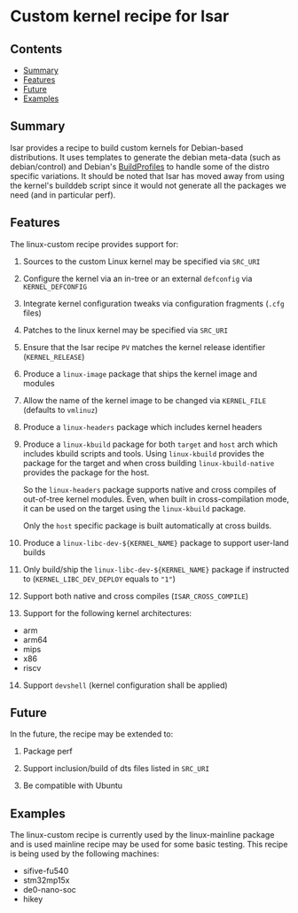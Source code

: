 # Custom kernel recipe for Isar

## Contents

 - [Summary](#summary)
 - [Features](#features)
 - [Future](#future)
 - [Examples](#examples)

## Summary

Isar provides a recipe to build custom kernels for Debian-based distributions.
It uses templates to generate the debian meta-data (such as debian/control) and
Debian's [BuildProfiles](https://wiki.debian.org/BuildProfileSpec) to handle
some of the distro specific variations. It should be noted that Isar has moved
away from using the kernel's builddeb script since it would not generate all
the packages we need (and in particular perf).

## Features

The linux-custom recipe provides support for:

 1. Sources to the custom Linux kernel may be specified via `SRC_URI`

 2. Configure the kernel via an in-tree or an external `defconfig` via
    `KERNEL_DEFCONFIG`

 3. Integrate kernel configuration tweaks via configuration fragments (`.cfg`
    files)

 4. Patches to the linux kernel may be specified via `SRC_URI`

 5. Ensure that the Isar recipe `PV` matches the kernel release identifier
    (`KERNEL_RELEASE`)

 6. Produce a `linux-image` package that ships the kernel image and modules

 7. Allow the name of the kernel image to be changed via `KERNEL_FILE` (defaults
    to `vmlinuz`)

 8. Produce a `linux-headers` package which includes kernel headers

 9. Produce a `linux-kbuild` package for both `target` and `host` arch
    which includes kbuild scripts and tools.
    Using `linux-kbuild` provides the package for the target and when
    cross building `linux-kbuild-native` provides the package for the host.

    So the `linux-headers` package supports native and cross compiles of
    out-of-tree kernel modules. Even, when built in cross-compilation mode,
    it can be used on the target using the `linux-kbuild` package.

    Only the `host` specific package is built automatically at cross builds.

 10. Produce a `linux-libc-dev-${KERNEL_NAME}` package to support user-land builds

 11. Only build/ship the `linux-libc-dev-${KERNEL_NAME}` package if instructed to
     (`KERNEL_LIBC_DEV_DEPLOY` equals to `"1"`)

 12. Support both native and cross compiles (`ISAR_CROSS_COMPILE`)

 13. Support for the following kernel architectures:

   * arm
   * arm64
   * mips
   * x86
   * riscv

 14. Support `devshell` (kernel configuration shall be applied)

## Future

In the future, the recipe may be extended to:

 1. Package perf

 2. Support inclusion/build of dts files listed in `SRC_URI`

 3. Be compatible with Ubuntu

## Examples

The linux-custom recipe is currently used by the linux-mainline package and is
used mainline recipe may be used for some basic testing. This recipe is being
used by the following machines:

 * sifive-fu540
 * stm32mp15x
 * de0-nano-soc
 * hikey
